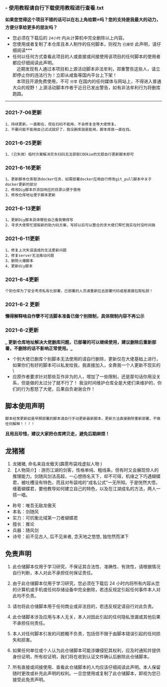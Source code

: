 ### -  **使用教程请自行下载使用教程进行查看.txt** 

__如果您觉得这个项目不错的话可以在右上角给颗⭐吗？您的支持是我最大的动力，方便分享给更多的朋友吗？__
* 您必须在下载后的 `24小时` 内从计算机中完全删除以上内容。
* 您使用或者复制了本仓库且本人制作的任何脚本，则视为 `已接受` 此声明，请仔细阅读*** 
* 任何以任何方式查看此项目的人或直接或间接使用该项目的任何脚本的使用者都应仔细阅读此声明。\
ㅤ近期发现有人通过本项目和上源活动脚本非法牟利，郑重警告这些人，请立即停止你的违法行为！立即从咸鱼等国内平台上下架！\
ㅤ本项目开源免费使用，不可 `分享` 在国内的任何媒体与网站上，不得进入普通大众的视野！上源活动脚本作者于近日已发出警告，如有非法牟利行为将删库跑路。
***
###  **2021-7-06更新**
    1、持续更新，一直都在，现在扫码不能用，不会修复坐等大佬修复。
    2、不要问能不能用自己试试就好了，我没删库就是能用，脚本库我一直在找。

###  **2021-6-25更新**
    1、(已失效）临时方案解决京东扫码无法获取COOkie的文题自行更新脚本即可
###  **2021-6-16更新**
    1、更新脚本仓库取消docker任务，如需部署docker应用自行修改git_pull脚本中关于docker更新的部分
    2、修改Diy脚本并添加响应的目录以便于使用
    3、修改仓库地址便于脚本更新
###  **2021-6-13更新**
    1、更新Diy脚本具体哪些自己看我懒得写
    2、寻求大佬帮忙提取新的助力码方案，写好以后可以整合的求大佬们帮忙我实在时没时间搞
###  **2021-6-11更新**
    1、修复上次失误造成的无法更新问题
    2、修复server无法推动问题
    3、删除火爆脚本
    4、更新diy脚本
###  **2021-6-4更新** 
    个别仓库为了安全考虑私有化部署，已部署的人员请重新拉去部署代码或是直接拉取私钥！
###  **2021-6-2 更新** 
 **懒得解释啥自作孽不可活脚本准备已做个别限制，具体限制内容不再公示** 
###  **2021-6-2更新** 
 **_    更新仓库地址解决大佬删库问题，已部署的可以继续使用，建议删除后重新部署，不删除的话不影响正常使用。_** 
* 个别大佬已删库个别脚本无法使用的请自行删除，更新仅在大佬基础上进行，如果你们有好的脚本可以私发给我，我直接加入，全靠我一个人更新不现实的\
* 应原作者要求针对那些互作非为的人，增加了一些限制，还是那句话你用没关系，但是做的太过分了就不行了！
我没时间维护仓库全是大佬们来维护的，你们的行为惹怒了大佬，后果自负谢谢合作！
## 脚本使用声明
    脚本经常更新如是早期部署的脚本请自行手动更新最新脚本，更新方法直接删除重新部署，不做任何解释！！！！
 **且用且珍惜，建议大家把仓库拷贝走，避免后期麻烦！** 
## 龙猪猪

1. 龙猪猪, 命名来自龙傲天(霹雳布袋戏虚拟人物
)
2. 【人物简介】: 游历江湖的剑客，性格单纯、粗线条，但有时又会展现惊人的推理能力。剑随风剑法高超，一心想扬名天下，却不可得，机缘之下巧遇蝴蝶君，被吐槽没有特色，而且对布袋戏的“成名公式”一无所知。于是恍然大悟，缠着蝴蝶君，要他教导如何建立自己的特色，以及在江湖成名的方法，两人一搭一唱。

* 称号：唯吾无敌龙傲天
* 本名：剑随风
* 实力：可抗衡北域第一刀者蝴蝶君
* 擅长：推论
* 兵器：随风剑
* 诗号：前不见古人, 后不见来者, 念天地之悠悠, 独怆然而涕下


## 免责声明

1. 此仓储脚本仅用于学习研究，不保证其合法性、准确性、有效性，请根据情况自行判断，本人对此不承担任何保证责任。

2. 由于此仓储脚本仅用于学习研究，您必须在下载后 24 小时内将所有内容从您的计算机或手机或任何存储设备中完全删除，若违反规定引起任何事件本人对此均不负责。

3. 请勿将此仓储脚本用于任何商业或非法目的，若违反规定请自行对此负责。

4. 此仓储脚本涉及应用与本人无关，本人对因此引起的任何隐私泄漏或其他后果不承担任何责任。

5. 本人对任何脚本引发的问题概不负责，包括但不限于由脚本错误引起的任何损失和损害。

6. 如果任何单位或个人认为此仓储脚本可能涉嫌侵犯其权利，应及时通知并提供身份证明，所有权证明，我们将在收到认证文件确认后删除此仓储脚本。

7. 所有直接或间接使用、查看此仓储脚本的人均应该仔细阅读此声明。本人保留随时更改或补充此声明的权利。一旦您使用或复制了此仓储脚本，即视为您已接受此免责声明。


